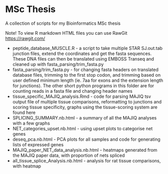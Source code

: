 # MSc Thesis
A collection of scripts for my Bioinformatics MSc thesis

Note! To view R markdown HTML files you can use RawGit https://rawgit.com/

  * peptide_database_MUSCLE.R - a script to take multiple STAR SJ.out.tab junction files, extend the coordinates and get the fasta sequences. These DNA files can then be translated using EMBOSS Transeq and cleaned up with fasta_parsing/trim_fasta.py
  * fasta_parsing/trim_fasta.py - for changing fasta headers on translated database files, trimming to the first stop codon, and trimming based on user defined minimum length (ie. 7aa for exons and the extension length for junctions). The other short python programs in this folder are for counting reads in a fasta file and changing header names
  * tissue_specific_MAJIQ_analysis.Rmd - code for parsing MAJIQ tsv output file of multiple tissue comparisons, reformatting to junctions and scoring tissue specificity, graphs using the tissue-scoring system are found here
  * SPLICING_SUMMARY.nb.html - a summary of all the MAJIQ analyses with a few graphs
  * NET_categories_upset.nb.html - using upset plots to categorise net genes
  * deseq_pca.nb.html - PCA plots for all samples and code for generating lists of expressed genes
  * MAJIQ_paper_NET_data_analysis.nb.html - heatmaps generated from the MAJIQ paper data, with proportion of nets spliced
  * all_tissue_splice_Analysis.nb.html - analysis for rat tissue comparisons, with heatmap
